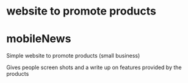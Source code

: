 # website to promote products

mobileNews
==========

Simple website to promote products (small business)

Gives people screen shots and a write up on features provided by the products
